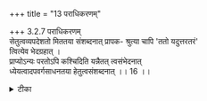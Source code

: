 +++
title = "13 पराधिकरणम्"

+++
3.2.7 पराधिकरणम्  
सेतुत्वव्यपदेशतो मिततया संशब्दनात् प्रापक- श्रुत्या चापि 'ततो यदुत्तरतरं'  
त्वित्येव भेदग्रहात् ।  
प्राप्योऽन्यः परतोऽपि कश्चिदिति यन्नैतत् त्वसंभेदनात्  
ध्येयत्वादपवर्गसाधनतया हेतुत्वसंशब्दनात् ।। 16 ।।

<details><summary>टीका</summary>

3.2.7 पराधिकरणम् The prima facie view is : there is something which is higher than Brahman and which is to be attained on the following grounds : (1) Brahman is said to be a bridge; (2) it is said to be limited and as such there is something else that limits it; (3) it is said to lead to immortality and this shows that there is something beyond Brahman; and (4) it is said that there is something beyond Brahman in the text 'what is beyond It is formless, sinless' etc. This view is wrong. Brahman is said to be a bridge in the sense that it binds the sentient and the insentient souls; it is said to be limited for the sake of meditative worship; and, it is said that Brahman is the means to immortality in the sense that It itself is the means to attain Itself. Notes : 1. छान्द् Up., VII.iv.1. 2. छान्द् Up., III. xviii.2 3. मुण्ड् Up., II.ii.5. 4. श्वेत् Up., III.10 5. मुण्ड् Up., III.ii.3.
</details>

